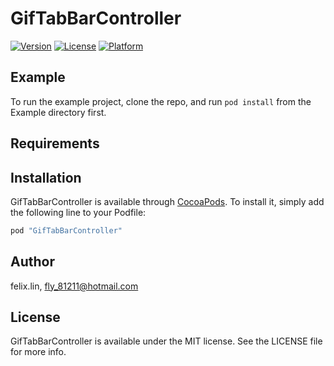 # GifTabBarController

[![Version](https://img.shields.io/cocoapods/v/GifTabBarController.svg?style=flat)](http://cocoapods.org/pods/GifTabBarController)
[![License](https://img.shields.io/cocoapods/l/GifTabBarController.svg?style=flat)](http://cocoapods.org/pods/GifTabBarController)
[![Platform](https://img.shields.io/cocoapods/p/GifTabBarController.svg?style=flat)](http://cocoapods.org/pods/GifTabBarController)

## Example

To run the example project, clone the repo, and run `pod install` from the Example directory first.

## Requirements

## Installation

GifTabBarController is available through [CocoaPods](http://cocoapods.org). To install
it, simply add the following line to your Podfile:

```ruby
pod "GifTabBarController"
```

## Author

felix.lin, fly_81211@hotmail.com

## License

GifTabBarController is available under the MIT license. See the LICENSE file for more info.
